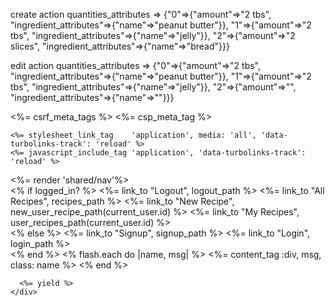 create action
quantities_attributes
=> {"0"=>{"amount"=>"2 tbs", "ingredient_attributes"=>{"name"=>"peanut butter"}},
 "1"=>{"amount"=>"2 tbs", "ingredient_attributes"=>{"name"=>"jelly"}},
 "2"=>{"amount"=>"2 slices", "ingredient_attributes"=>{"name"=>"bread"}}}

 edit action
 quantities_attributes
=> {"0"=>{"amount"=>"2 tbs", "ingredient_attributes"=>{"name"=>"peanut butter"}},
 "1"=>{"amount"=>"2 tbs", "ingredient_attributes"=>{"name"=>"jelly"}},
 "2"=>{"amount"=>"", "ingredient_attributes"=>{"name"=>""}}}

 <!DOCTYPE html>
<html>
  <head>
    <title>RecipeBook</title>
    <%= csrf_meta_tags %>
    <%= csp_meta_tag %>

    <%= stylesheet_link_tag    'application', media: 'all', 'data-turbolinks-track': 'reload' %>
    <%= javascript_include_tag 'application', 'data-turbolinks-track': 'reload' %>
  </head>

  <body>
    <%= render 'shared/nav'%>
    <div class="container">
    <% if logged_in? %>
      <%= link_to "Logout", logout_path %>
      <%= link_to "All Recipes", recipes_path %>
      <%= link_to "New Recipe", new_user_recipe_path(current_user.id) %>
      <%= link_to "My Recipes", user_recipes_path(current_user.id) %><br>
    <% else %>
      <%= link_to "Signup", signup_path %>
      <%= link_to "Login", login_path %><br>
    <% end %>
    <% flash.each do |name, msg| %>
      <%= content_tag :div, msg, class: name %>
    <% end %>

      <%= yield %>
    </div>

  </body>
</html>

